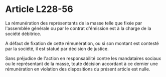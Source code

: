 # Article L228-56

La rémunération des représentants de la masse telle que fixée par l'assemblée générale ou par le contrat d'émission est à la charge de la société débitrice.

A défaut de fixation de cette rémunération, ou si son montant est contesté par la société, il est statué par décision de justice.

Sans préjudice de l'action en responsabilité contre les mandataires sociaux ou le représentant de la masse, toute décision accordant à ce dernier une rémunération en violation des dispositions du présent article est nulle.
